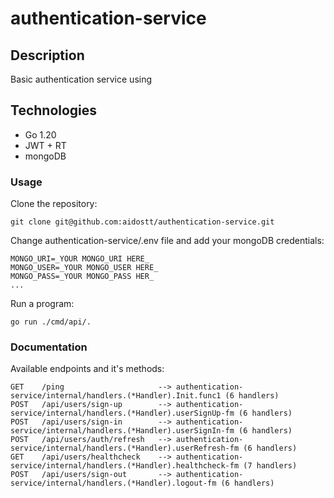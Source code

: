 # authentication-service


## Description 
Basic authentication service using

## Technologies

* Go 1.20
* JWT + RT
* mongoDB


### Usage
Clone the repository:
```
git clone git@github.com:aidostt/authentication-service.git
```

Change authentication-service/.env file and add your mongoDB credentials:
```
MONGO_URI=_YOUR MONGO_URI HERE_
MONGO_USER=_YOUR MONGO_USER HERE_
MONGO_PASS=_YOUR MONGO_PASS HER_
...
```

Run a program:
```
go run ./cmd/api/.
```



### Documentation


Available endpoints and it's methods: 
```
GET    /ping                     --> authentication-service/internal/handlers.(*Handler).Init.func1 (6 handlers)
POST   /api/users/sign-up        --> authentication-service/internal/handlers.(*Handler).userSignUp-fm (6 handlers)
POST   /api/users/sign-in        --> authentication-service/internal/handlers.(*Handler).userSignIn-fm (6 handlers)
POST   /api/users/auth/refresh   --> authentication-service/internal/handlers.(*Handler).userRefresh-fm (6 handlers)
GET    /api/users/healthcheck    --> authentication-service/internal/handlers.(*Handler).healthcheck-fm (7 handlers)
POST   /api/users/sign-out       --> authentication-service/internal/handlers.(*Handler).logout-fm (6 handlers)
```


